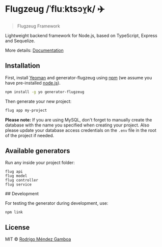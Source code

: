 # Flugzeug /ˈfluːktsɔʏ̯k/ ✈️

> Flugzeug Framework

Lightweight backend framework for Node.js, based on TypeScript, Express and Sequelize.

More details: [Documentation](generators/app/templates/docs/Framework.md)

## Installation

First, install [Yeoman](http://yeoman.io) and generator-flugzeug using [npm](https://www.npmjs.com/) (we assume you have pre-installed [node.js](https://nodejs.org/)).

```bash
npm install -g yo generator-flugzeug
```

Then generate your new project:

```bash
flug app my-project
```

**Please note:** If you are using MySQL, don't forget to manually create the database with the name you specified when creating your project. Also please update your database access credentials on the `.env` file in the root of the project if needed.

## Available generators

Run any inside your project folder:

```
flug api
flug model
flug controller
flug service
```

## Development

For testing the generator during development, use:

```
npm link
```

## License

MIT © [Rodrigo Méndez Gamboa](http://rodrigomendez.me)

